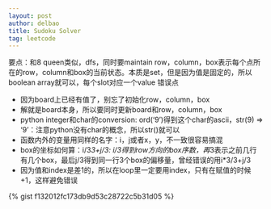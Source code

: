 ```yaml
---
layout: post
author: delbao
title: Sudoku Solver 
tag: leetcode
---
```


要点：和8 queen类似，dfs，同时要maintain row，column，box表示每个点所在的row，column和box的当前状态。本质是set，但是因为值是固定的，所以boolean array就可以，每个slot对应一个value
错误点
 
- 因为board上已经有值了，别忘了初始化row，column，box
- 解就是board本身，所以要同时更新board和row，column，box
- python integer和char的conversion: ord(‘9’)得到这个char的ascii，str(9) => ‘9’：注意python没有char的概念，所以str()就可以
- 函数内外的变量用同样的名字：i，j或者x，y，不一致很容易搞混
- box的坐标如何算：i/3*3+j/3: i/3得到row方向的box序数，再*3表示之前几行有几个box，最后j/3得到同一行3个box的偏移量，曾经错误的用i*3/3+j/3
- 因为值和index是差1的，所以在loop里一定要用index，只有在赋值的时候+1，这样避免错误

{% gist f132012fc173db9d53c28722c5b31d05 %}
